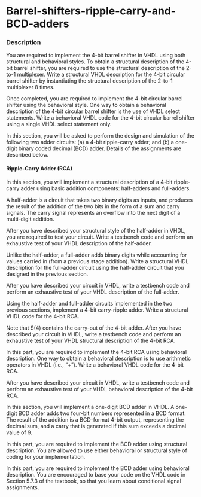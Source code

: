 # Barrel-shifters-ripple-carry-and-BCD-adders

<h3>Description</h3>

You are required to implement the 4-bit barrel shifter in VHDL using both structural and behavioral styles. To obtain a structural description of the 4-bit barrel shifter, you are required to use the structural description of the 2-to-1 multiplexer. Write a structural VHDL description for the 4-bit circular barrel shifter by instantiating the structural description of the 2-to-1 multiplexer 8 times.

Once completed, you are required to implement the 4-bit circular barrel shifter using the behavioral style. One way to obtain a behavioral description of the 4-bit circular barrel shifter is the use of VHDL select statements. Write a behavioral VHDL code for the 4-bit circular barrel shifter using a single VHDL select statement only.

In this section, you will be asked to perform the design and simulation of the following two adder circuits: (a) a 4-bit ripple-carry adder; and (b) a one-digit binary coded decimal (BCD) adder. Details of the assignments are described below.

<h4>Ripple-Carry Adder (RCA)</h4>

In this section, you will implement a structural description of a 4-bit ripple-carry adder using basic addition components: half-adders and full-adders.


A half-adder is a circuit that takes two binary digits as inputs, and produces the result of the addition of the two bits in the form of a sum and carry signals. The carry signal represents an overflow into the next digit of a multi-digit addition.

After you have described your structural style of the half-adder in VHDL, you are required to test your circuit. Write a testbench code and perform an exhaustive test of your VHDL description of the half-adder.

Unlike the half-adder, a full-adder adds binary digits while accounting for values carried in (from a previous stage addition). Write a structural VHDL description for the full-adder circuit using the half-adder circuit that you designed in the previous section.

After you have described your circuit in VHDL, write a testbench code and perform an exhaustive test of your VHDL description of the full-adder.

Using the half-adder and full-adder circuits implemented in the two previous sections, implement a 4-bit carry-ripple adder. Write a structural VHDL code for the 4-bit RCA.

Note that S(4) contains the carry-out of the 4-bit adder. After you have described your circuit in VHDL, write a testbench code and perform an exhaustive test of your VHDL structural description of the 4-bit RCA.

In this part, you are required to implement the 4-bit RCA using behavioral description. One way to obtain a behavioral description is to use arithmetic operators in VHDL (i.e., “+”). Write a behavioral VHDL code for the 4-bit RCA.

After you have described your circuit in VHDL, write a testbench code and perform an exhaustive test of your VHDL behavioral description of the 4-bit RCA.

In this section, you will implement a one-digit BCD adder in VHDL. A one-digit BCD adder adds two four-bit numbers represented in a BCD format. The result of the addition is a BCD-format 4-bit output, representing the decimal sum, and a carry that is generated if this sum exceeds a decimal value of 9.

In this part, you are required to implement the BCD adder using structural description. You are allowed to use either behavioral or structural style of coding for your implementation.

In this part, you are required to implement the BCD adder using behavioral description. You are encouraged to base your code on the VHDL code in Section 5.7.3 of the textbook, so that you learn about conditional signal assignments.


